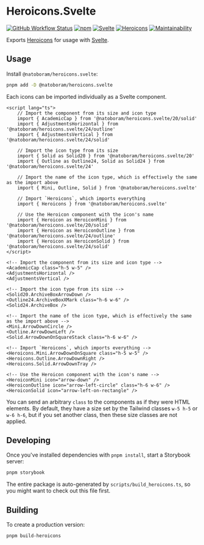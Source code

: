 # Heroicons.Svelte

[![GitHub Workflow Status](https://img.shields.io/github/actions/workflow/status/NatoBoram/heroicons.svelte/node-js.yaml?logo=github)](https://github.com/NatoBoram/heroicons.svelte/actions/workflows/node-js.yaml) [![npm](https://img.shields.io/npm/v/@natoboram/heroicons.svelte?color=CB3837&logo=npm)](https://www.npmjs.com/package/@natoboram/heroicons.svelte) [![Svelte](https://img.shields.io/npm/dependency-version/@natoboram/heroicons.svelte/dev/svelte?color=FF3E00&logo=svelte)](https://github.com/sveltejs/svelte) [![Heroicons](https://img.shields.io/npm/dependency-version/@natoboram/heroicons.svelte/dev/heroicons?color=8B5CF6)](https://github.com/tailwindlabs/heroicons) [![Maintainability](https://api.codeclimate.com/v1/badges/bf55494aef500e1de365/maintainability)](https://codeclimate.com/github/NatoBoram/heroicons.svelte/maintainability)

Exports [Heroicons](https://github.com/tailwindlabs/heroicons) for usage with [Svelte](https://github.com/sveltejs/svelte).

## Usage

Install `@natoboram/heroicons.svelte`:

```bash
pnpm add -D @natoboram/heroicons.svelte
```

Each icons can be imported individually as a Svelte component.

```svelte
<script lang="ts">
	// Import the component from its size and icon type
	import { AcademicCap } from '@natoboram/heroicons.svelte/20/solid'
	import { AdjustmentsHorizontal } from '@natoboram/heroicons.svelte/24/outline'
	import { AdjustmentsVertical } from '@natoboram/heroicons.svelte/24/solid'

	// Import the icon type from its size
	import { Solid as Solid20 } from '@natoboram/heroicons.svelte/20'
	import { Outline as Outline24, Solid as Solid24 } from '@natoboram/heroicons.svelte/24'

	// Import the name of the icon type, which is effectively the same as the import above
	import { Mini, Outline, Solid } from '@natoboram/heroicons.svelte'

	// Import `Heroicons`, which imports everything
	import { Heroicons } from '@natoboram/heroicons.svelte'

	// Use the Heroicon component with the icon's name
	import { Heroicon as HeroiconMini } from '@natoboram/heroicons.svelte/20/solid'
	import { Heroicon as HeroiconOutline } from '@natoboram/heroicons.svelte/24/outline'
	import { Heroicon as HeroiconSolid } from '@natoboram/heroicons.svelte/24/solid'
</script>

<!-- Import the component from its size and icon type -->
<AcademicCap class="h-5 w-5" />
<AdjustmentsHorizontal />
<AdjustmentsVertical />

<!-- Import the icon type from its size -->
<Solid20.ArchiveBoxArrowDown />
<Outline24.ArchiveBoxXMark class="h-6 w-6" />
<Solid24.ArchiveBox />

<!-- Import the name of the icon type, which is effectively the same as the import above -->
<Mini.ArrowDownCircle />
<Outline.ArrowDownLeft />
<Solid.ArrowDownOnSquareStack class="h-6 w-6" />

<!-- Import `Heroicons`, which imports everything -->
<Heroicons.Mini.ArrowDownOnSquare class="h-5 w-5" />
<Heroicons.Outline.ArrowDownRight />
<Heroicons.Solid.ArrowDownTray />

<!-- Use the Heroicon component with the icon's name -->
<HeroiconMini icon="arrow-down" />
<HeroiconOutline icon="arrow-left-circle" class="h-6 w-6" />
<HeroiconSolid icon="arrow-left-on-rectangle" />
```

You can send an arbitrary `class` to the components as if they were HTML elements. By default, they have a size set by the Tailwind classes `w-5 h-5` or `w-6 h-6`, but if you set another class, then these size classes are not applied.

## Developing

Once you've installed dependencies with `pnpm install`, start a Storybook server:

```bash
pnpm storybook
```

The entire package is auto-generated by `scripts/build_heroicons.ts`, so you might want to check out this file first.

## Building

To create a production version:

```bash
pnpm build-heroicons
```
